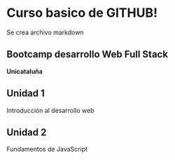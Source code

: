 # Curso basico de GITHUB!

Se crea archivo markdown


## Bootcamp desarrollo Web Full Stack

**Unicataluña**

## Unidad 1

Introducción al desarrollo web

## Unidad 2 

Fundamentos de JavaScript

